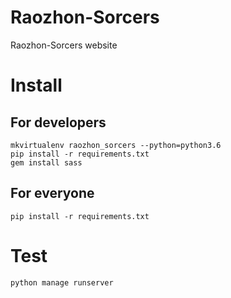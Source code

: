# Raozhon-Sorcers
Raozhon-Sorcers website

Install
=======

For developers
--------------

```
mkvirtualenv raozhon_sorcers --python=python3.6
pip install -r requirements.txt
gem install sass
```

For everyone
------------

```
pip install -r requirements.txt
```


Test
=====

```
python manage runserver
```

